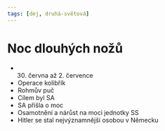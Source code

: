 ```yaml
---
tags: [dej, druhá-světová]
---
```

# Noc dlouhých nožů
- 30. června až 2. července
- Operace kolibřík
- Rohmův puč
- Cílem byl SA
- SA přišla o moc
- Osamotnění a nárůst na moci jednotky SS
- Hitler se stal nejvýznamnější osobou v Německu